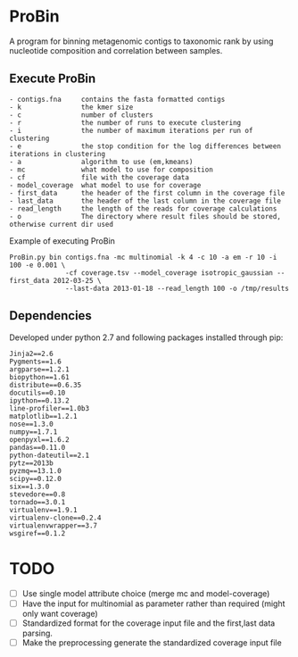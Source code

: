 ProBin
======

A program for binning metagenomic contigs to taxonomic rank by using nucleotide composition and correlation between samples. 


Execute ProBin
-------
```
- contigs.fna     contains the fasta formatted contigs
- k               the kmer size
- c               number of clusters
- r               the number of runs to execute clustering
- i               the number of maximum iterations per run of clustering
- e               the stop condition for the log differences between iterations in clustering
- a               algorithm to use (em,kmeans)
- mc              what model to use for composition
- cf              file with the coverage data
- model_coverage  what model to use for coverage
- first_data      the header of the first column in the coverage file
- last_data       the header of the last column in the coverage file
- read_length     the length of the reads for coverage calculations
- o               The directory where result files should be stored, otherwise current dir used
```

Example of executing ProBin
```
ProBin.py bin contigs.fna -mc multinomial -k 4 -c 10 -a em -r 10 -i 100 -e 0.001 \
              -cf coverage.tsv --model_coverage isotropic_gaussian --first_data 2012-03-25 \
              --last-data 2013-01-18 --read_length 100 -o /tmp/results

```

Dependencies
-----------
Developed under python 2.7 and following packages installed through pip:
```
Jinja2==2.6
Pygments==1.6
argparse==1.2.1
biopython==1.61
distribute==0.6.35
docutils==0.10
ipython==0.13.2
line-profiler==1.0b3
matplotlib==1.2.1
nose==1.3.0
numpy==1.7.1
openpyxl==1.6.2
pandas==0.11.0
python-dateutil==2.1
pytz==2013b
pyzmq==13.1.0
scipy==0.12.0
six==1.3.0
stevedore==0.8
tornado==3.0.1
virtualenv==1.9.1
virtualenv-clone==0.2.4
virtualenvwrapper==3.7
wsgiref==0.1.2
```


TODO
====
- [ ] Use single model attribute choice (merge mc and model-coverage)
- [ ] Have the input for multinomial as parameter rather than required (might only want coverage)
- [ ] Standardized format for the coverage input file and the first,last data parsing.
- [ ] Make the preprocessing generate the standardized coverage input file
